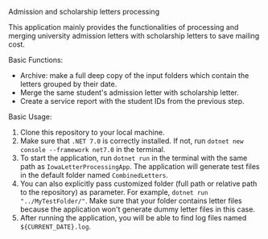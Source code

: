 Admission and scholarship letters processing

This application mainly provides the functionalities of processing and merging university admission letters with scholarship letters to save mailing cost.

Basic Functions:

- Archive: make a full deep copy of the input folders which contain the letters grouped by their date.
- Merge the same student's admission letter with scholarship letter.
- Create a service report with the student IDs from the previous step.

Basic Usage:

1. Clone this repository to your local machine.
2. Make sure that `.NET 7.0` is correctly installed. If not, run `dotnet new console --framework net7.0` in the terminal.
3. To start the application, run `dotnet run` in the terminal with the same path as `IowaLetterProcessingApp`. The application will generate test files in the default folder named `CombinedLetters`. 
4. You can also explicitly pass customized folder (full path or relative path to the repository) as parameter. For example, `dotnet run "../MyTestFolder/"`. Make sure that your folder contains letter files because the application won't generate dummy letter files in this case.
5. After running the application, you will be able to find log files named `${CURRENT_DATE}.log`.




